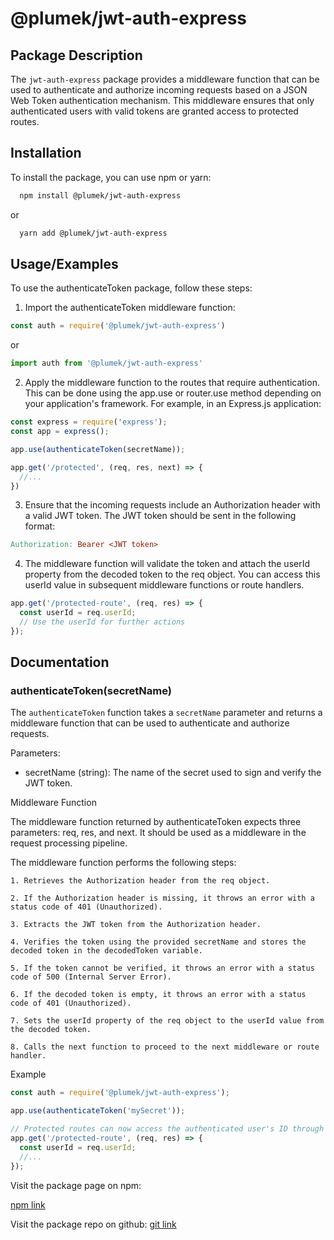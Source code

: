 # @plumek/jwt-auth-express

## Package Description
The `jwt-auth-express` package provides a middleware function that can be used to authenticate and authorize incoming requests based on a JSON Web Token authentication mechanism. This middleware ensures that only authenticated users with valid tokens are granted access to protected routes.


## Installation

To install the package, you can use npm or yarn:

```bash
  npm install @plumek/jwt-auth-express
```
or
```bash
  yarn add @plumek/jwt-auth-express
```
    
## Usage/Examples

To use the authenticateToken package, follow these steps:

1. Import the authenticateToken middleware function:

```javascript
const auth = require('@plumek/jwt-auth-express')
```
or
```javascript
import auth from '@plumek/jwt-auth-express'
```

2. Apply the middleware function to the routes that require authentication. This can be done using the app.use or router.use method depending on your application's framework. For example, in an Express.js application:

```javascript
const express = require('express');
const app = express();

app.use(authenticateToken(secretName));

app.get('/protected', (req, res, next) => {
  //...
})
```
3. Ensure that the incoming requests include an Authorization header with a valid JWT token. The JWT token should be sent in the following format:

```makefile
Authorization: Bearer <JWT token>
```

4. The middleware function will validate the token and attach the userId property from the decoded token to the req object. You can access this userId value in subsequent middleware functions or route handlers.

```javascript
app.get('/protected-route', (req, res) => {
  const userId = req.userId;
  // Use the userId for further actions
});
```




## Documentation

### authenticateToken(secretName)

The `authenticateToken` function takes a `secretName` parameter and returns a middleware function that can be used to authenticate and authorize requests.

Parameters:

- secretName (string): The name of the secret used to sign and verify the JWT token.

Middleware Function

The middleware function returned by authenticateToken expects three parameters: req, res, and next. It should be used as a middleware in the request processing pipeline.

The middleware function performs the following steps:

    1. Retrieves the Authorization header from the req object.

    2. If the Authorization header is missing, it throws an error with a status code of 401 (Unauthorized).

    3. Extracts the JWT token from the Authorization header.

    4. Verifies the token using the provided secretName and stores the decoded token in the decodedToken variable.

    5. If the token cannot be verified, it throws an error with a status code of 500 (Internal Server Error).

    6. If the decoded token is empty, it throws an error with a status code of 401 (Unauthorized).

    7. Sets the userId property of the req object to the userId value from the decoded token.

    8. Calls the next function to proceed to the next middleware or route handler.
Example
```javascript
const auth = require('@plumek/jwt-auth-express');

app.use(authenticateToken('mySecret'));

// Protected routes can now access the authenticated user's ID through req.userId
app.get('/protected-route', (req, res) => {
  const userId = req.userId;
  //...
});
```
Visit the package page on npm:

[npm link](https://www.npmjs.com/package/@plumek/jwt-auth-express?activeTab=readme)

Visit the package repo on github: 
[git link](https://github.com/SliskiPlumek/jwt-auth-express)